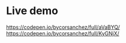 # Live demo
https://codepen.io/bycorsanchez/full/aVaBYQ/
https://codepen.io/bycorsanchez/full/KyGNjX/